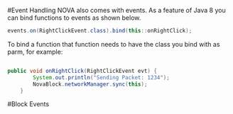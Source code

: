 #Event Handling
NOVA also comes with events. As a feature of Java  8 you can bind functions to events as shown below.
```java
events.on(RightClickEvent.class).bind(this::onRightClick);
```

To bind a function that function needs to have the class you bind with as parm, for example:

```java

public void onRightClick(RightClickEvent evt) {
		System.out.println("Sending Packet: 1234");
		NovaBlock.networkManager.sync(this);
	}

```

#Block Events


